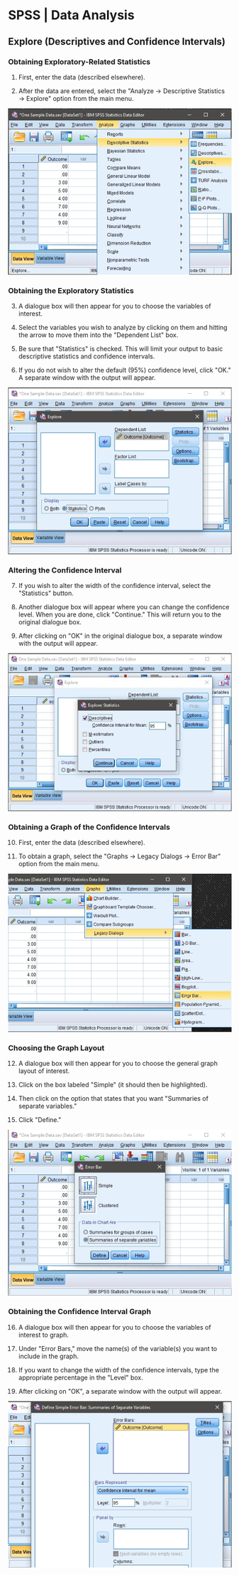# SPSS | Data Analysis

## Explore (Descriptives and Confidence Intervals) 

### Obtaining Exploratory-Related Statistics 

 1. First, enter the data (described elsewhere). 

 2. After the data are entered, select the "Analyze → Descriptive Statistics → Explore" option from the main menu. 

<p align="center"><kbd><img src="intervals1.png"></kbd></p>

### Obtaining the Exploratory Statistics

3. A dialogue box will then appear for you to choose the variables of interest. 

4. Select the variables you wish to analyze by clicking on them and hitting the arrow to move them into the "Dependent List" box.

5. Be sure that "Statistics" is checked. This will limit your output to basic descriptive statistics and confidence intervals.

6. If you do not wish to alter the default (95%) confidence level, click "OK." A separate window with the output will appear.

<p align="center"><kbd><img src="intervals2.png"></kbd></p>

### Altering the Confidence Interval

7. If you wish to alter the width of the confidence interval, select the "Statistics" button. 

8. Another dialogue box will appear where you can change the confidence level. When you are done, click "Continue." This will return you to the original dialogue box. 

9. After clicking on "OK" in the original dialogue box, a separate window with the output will appear.

<p align="center"><kbd><img src="intervals3.png"></kbd></p>

### Obtaining a Graph of the Confidence Intervals 

10. First, enter the data (described elsewhere). 

11. To obtain a graph, select the "Graphs → Legacy Dialogs → Error Bar" option from the main menu. 

<p align="center"><kbd><img src="intervals4.png"></kbd></p>

### Choosing the Graph Layout

 12. A dialogue box will then appear for you to choose the general graph layout of interest.

 13. Click on the box labeled "Simple" (it should then be highlighted).

 14. Then click on the option that states that you want "Summaries of separate variables."

 15. Click "Define."

<p align="center"><kbd><img src="intervals5.png"></kbd></p>

### Obtaining the Confidence Interval Graph

 16. A dialogue box will then appear for you to choose the variables of interest to graph.

 17. Under "Error Bars," move the name(s) of the variable(s) you want to include in the graph. 

 18. If you want to change the width of the confidence intervals, type the appropriate percentage in the "Level" box. 

 19. After clicking on "OK", a separate window with the output will appear.

<p align="center"><kbd><img src="intervals6.png"></kbd></p>
